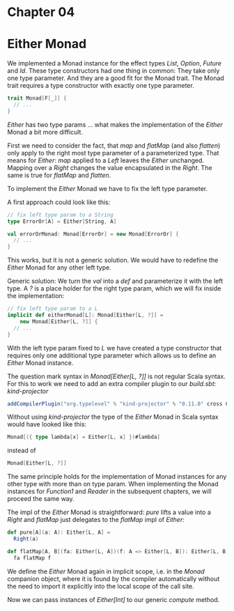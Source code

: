 # Chapter 04

# Either Monad

We implemented a Monad instance for the effect types
_List_, _Option_, _Future_ and _Id_. These type constructors had one thing in common: They take only one
type parameter. And they are a good fit for the Monad
trait. The Monad trait requires a type constructor with exactly one type parameter.

```scala
trait Monad[F[_]] {
  // ...
}
```

_Either_ has two type params ... what makes the implementation of the _Either_ Monad a bit more
difficult.

First we need to consider the fact, that _map_ and
_flatMap_ (and also _flatten_) only apply to the right
most type parameter of a parameterized type. That means
for _Either_: _map_ applied to a _Left_ leaves the
_Either_ unchanged. Mapping over a _Right_ changes the
value encapsulated in the _Right_. The same is true for
_flatMap_ and _flatten_.

To implement the _Either_ Monad we have to fix the left
type parameter.

A first approach could look like this:

```scala
// fix left type param to a String
type ErrorOr[A] = Either[String, A]

val errorOrMonad: Monad[ErrorOr] = new Monad[ErrorOr] {
  // ...
}
```

This works, but it is not a generic solution. We would
have to redefine the *Either* Monad for any other left
type.

Generic solution: We turn the _val_ into a _def_ and
parameterize it with the left type. A _?_ is a place
holder for the right type param, which we will fix
inside the implementation:

```scala
// fix left type param to a L
implicit def eitherMonad[L]: Monad[Either[L, ?]] =
    new Monad[Either[L, ?]] {
  // ...
}
```

With the left type param fixed to _L_ we have created a
type constructor that requires only one additional type
parameter which allows us to define an _Either_ Monad
instance.

The question mark syntax in _Monad[Either[L, ?]]_ is not
regular Scala syntax. For this to work we need to add
an extra compiler plugin to our _build.sbt_:
_kind-projector_

```scala
addCompilerPlugin("org.typelevel" % "kind-projector" % "0.11.0" cross CrossVersion.full),
```

Without using _kind-projector_ the type of the _Either_
Monad in Scala syntax would have looked like this:
```scala
Monad[({ type lambda[x] = Either[L, x] })#lambda]
```
instead of
```scala
Monad[Either[L, ?]]
```

The same principle holds for the implementation of Monad
instances for any other type with more than on type
param. When implementing the Monad instances for
_Function1_ and _Reader_ in the subsequent chapters, we
will proceed the same way.

The impl of the _Either_ Monad is straightforward: _pure_
lifts a value into a _Right_ and _flatMap_ just
delegates to the _flatMap_ impl of _Either_:

```scala
def pure[A](a: A): Either[L, A] =
  Right(a)

def flatMap[A, B](fa: Either[L, A])(f: A => Either[L, B]): Either[L, B] =
  fa flatMap f
```

We define the _Either_ Monad again in implicit scope,
i.e. in the _Monad_ companion object, where it is found
by the compiler automatically without the need to import
it explicitly into the local scope of the call site.

Now we can pass instances of _Either[Int]_ to our generic
_compute_ method.
